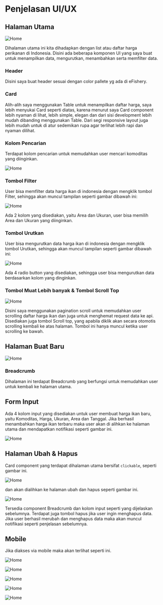 # Penjelasan UI/UX

## Halaman Utama

![Home](/public/assets/home.png)

Dihalaman utama ini kita dihadapkan dengan list atau daftar harga perikanan di Indonesia. Disini ada beberapa komponen UI yang saya buat untuk menampilkan data, mengurutkan, menambahkan serta memfilter data.

### Header
Disini saya buat header sesuai dengan color pallete yg ada di eFishery.
### Card

Alih-alih saya menggunakan Table untuk menampilkan daftar harga, saya lebih menyukai Card seperti diatas, karena menurut saya Card component lebih nyaman di lihat, lebih simple, elegan dan dari sisi development lebih mudah dibanding menggunakan Table. 
Dari segi responsive layout juga lebih mudah untuk di atur sedemikan rupa agar terlihat lebih rapi dan nyaman dilihat.

### Kolom Pencarian
Terdapat kolom pencarian untuk memudahkan user mencari komoditas yang diinginkan.

![Home](/public/assets/home-search.png)
### Tombol Filter
User bisa memfilter data harga ikan di indonesia dengan mengklik tombol Filter, sehingga akan muncul tampilan seperti gambar dibawah ini:


![Home](/public/assets/home-filter.png)

Ada 2 kolom yang disediakan, yaitu Area dan Ukuran, user bisa memilih Area dan Ukuran yang diinginkan.

### Tombol Urutkan
User bisa mengurutkan data harga ikan di indonesia dengan mengklik tombol Urutkan, sehingga akan muncul tampilan seperti gambar dibawah ini:


![Home](/public/assets/home-sorter.png)

Ada 4 radio button yang disediakan, sehingga user bisa mengurutkan data berdasarkan kolom yang dinginkan.

### Tombol Muat Lebih banyak & Tombol Scroll Top

![Home](/public/assets/home-scroll.png)

Disini saya menggunakan pagination scroll untuk memudahkan user scrolling daftar harga ikan dan juga untuk menghemat request data ke api.
Disediakan juga tombol Scroll top, yang apabila diklik akan secara otomotis scrolling kembali ke atas halaman. Tombol ini hanya muncul ketika user scrolling ke bawah.

## Halaman Buat Baru

![Home](/public/assets/create-price.png)

### Breadcrumb
Dihalaman ini terdapat Breadcrumb yang berfungsi untuk memudahkan user untuk kembali ke halaman utama.

## Form Input
Ada 4 kolom input yang disediakan untuk user membuat harga ikan baru, yaitu Komoditas, Harga, Ukuran, Area dan Tanggal.
Jika berhasil menambahkan harga ikan terbaru maka user akan di alihkan ke halaman utama dan mendapatkan notifikasi seperti gambar ini.

![Home](/public/assets/create-success.png)


## Halaman Ubah & Hapus

Card component yang terdapat dihalaman utama bersifat `clickable`, seperti gambar ini.

![Home](/public/assets/card-click.png)

dan akan dialihkan ke halaman ubah dan hapus seperti gambar ini.

![Home](/public/assets/edit.png)

Tersedia component Breadcrumb dan kolom input seperti yang dijelaskan sebelumnya.
Terdapat juga tombol hapus jika user ingin menghapus data.
Jika user berhasil merubah dan menghapus data maka akan muncul notifikasi seperti penjelasan sebelumnya.


## Mobile
Jika diakses via mobile maka akan terlihat seperti ini.

![Home](/public/assets/mob-1.png)

![Home](/public/assets/mob-2.png)

![Home](/public/assets/mob-3.png)

![Home](/public/assets/mob-4.png)

![Home](/public/assets/mob-5.png)